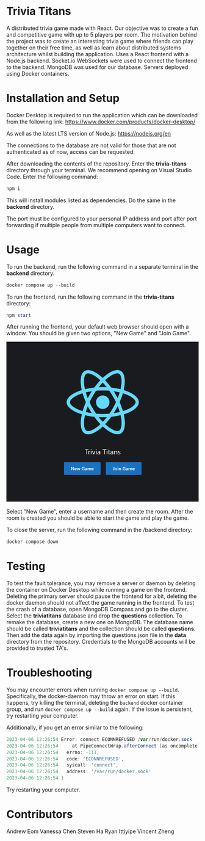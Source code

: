 # Trivia Titans

A distributed trivia game made with React. Our objective was to create a fun and competitive game with up to 5 players per room. The motivation behind the project was to create an interesting trivia game where friends can play together on their free time, as well as learn about distributed systems architecture whilst building the application. Uses a React frontend with a Node.js backend. Socket.io WebSockets were used to connect the frontend to the backend. MongoDB was used for our database. Servers deployed using Docker containers.

# Installation and Setup

Docker Desktop is required to run the application which can be downloaded from the following link:
https://www.docker.com/products/docker-desktop/

As well as the latest LTS version of Node.js: https://nodejs.org/en

The connections to the database are not valid for those that are not authenticated as of now, access can be requested.

After downloading the contents of the repository. Enter the **trivia-titans** directory through your terminal. We recommend opening on Visual Studio Code. Enter the following command:

```powershell
npm i
```

This will install modules listed as dependencies. Do the same in the **backend** directory.

The port must be configured to your personal IP address and port after port forwarding if multiple people from multiple computers want to connect.

# Usage

To run the backend, run the following command in a separate terminal in the **backend** directory.

```powershell
docker compose up --build
```

To run the frontend, run the following command in the **trivia-titans** directory:

```powershell
npm start
```

After running the frontend, your default web browser should open with a window. You should be given two options, "New Game" and "Join Game".

![alt text](/FrontEndImage.png)

Select "New Game", enter a username and then create the room. After the room is created you should be able to start the game and play the game.

To close the server, run the following command in the /backend directory:

```powershell
docker compose down
```

# Testing

To test the fault tolerance, you may remove a server or daemon by deleting the container on Docker Desktop while running a game on the frontend. Deleting the primary server should pause the frontend for a bit, deleting the docker daemon should not affect the game running in the frontend. To test the crash of a database, open MongoDB Compass and go to the cluster. Select the **triviatitans** database and drop the **questions** collection. To remake the database, create a new one on MongoDB. The database name should be called **triviatitans** and the collection should be called **questions**. Then add the data again by importing the questions.json file in the **data** directory from the repository. Credentials to the MongoDB accounts will be provided to trusted TA's.

# Troubleshooting

You may encounter errors when running `docker compose up --build`. Specifically, the docker-daemon may throw an error on start. If this happens, try killing the terminal, deleting the `backend` docker container group, and run `docker compose up --build` again. If the issue is persistent, try restarting your computer.

Additionally, if you get an error similar to the following:

```powershell
2023-04-06 12:26:54 Error: connect ECONNREFUSED /var/run/docker.sock
2023-04-06 12:26:54     at PipeConnectWrap.afterConnect [as oncomplete] (node:net:1278:16) {
2023-04-06 12:26:54   errno: -111,
2023-04-06 12:26:54   code: 'ECONNREFUSED',
2023-04-06 12:26:54   syscall: 'connect',
2023-04-06 12:26:54   address: '/var/run/docker.sock'
2023-04-06 12:26:54 }
```

Try restarting your computer.

# Contributors

Andrew Eom
Vanessa Chen
Steven Ha
Ryan Ittiyipe
Vincent Zheng
